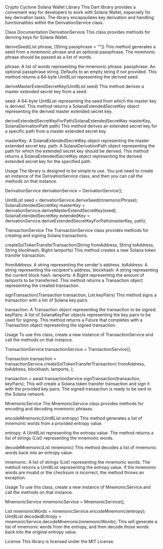 Crypto Cyclone Solana Wallet Library
This Dart library provides a convenient way for developers to work with Solana Wallet, especially for key derivation tasks. The library encapsulates key derivation and handling functionalities within the DerivationService class.

Class Documentation
DerivationService
This class provides methods for deriving keys for Solana Wallet.

deriveSeed(List<String> phrase, [String passphrase = ""])
This method generates a seed from a mnemonic phrase and an optional passphrase. The mnemonic phrase should be passed as a list of words.

phrase: A list of words representing the mnemonic phrase.
passphrase: An optional passphrase string. Defaults to an empty string if not provided.
This method returns a 64-byte Uint8List representing the derived seed.

deriveMasterExtendSecretKey(Uint8List seed)
This method derives a master extended secret key from a seed.

seed: A 64-byte Uint8List representing the seed from which the master key is derived.
This method returns a SolanaExtendedSecretKey object representing the derived master extended secret key.

deriveExtendedSecretKeyForPath(SolanaExtendedSecretKey masterKey, SolanaDerivationPath path)
This method derives an extended secret key for a specific path from a master extended secret key.

masterKey: A SolanaExtendedSecretKey object representing the master extended secret key.
path: A SolanaDerivationPath object representing the path for which the extended secret key should be derived.
This method returns a SolanaExtendedSecretKey object representing the derived extended secret key for the specified path.

Usage
The library is designed to be simple to use. You just need to create an instance of the DerivationService class, and then you can call the methods on that instance.

DerivationService derivationService = DerivationService();

Uint8List seed = derivationService.deriveSeed(mnemonicPhrase);
SolanaExtendedSecretKey masterKey = derivationService.deriveMasterExtendSecretKey(seed);
SolanaExtendedSecretKey extendedKey = derivationService.deriveExtendedSecretKeyForPath(masterKey, path);

TransactionService
The TransactionService class provides methods for creating and signing Solana transactions.

createSolTokenTransferTransaction(String fromAddress, String toAddress, String blockhash, BigInt lamports)
This method creates a new Solana token transfer transaction.

fromAddress: A string representing the sender's address.
toAddress: A string representing the recipient's address.
blockhash: A string representing the current block hash.
lamports: A BigInt representing the amount of lamports to be transferred.
This method returns a Transaction object representing the created transaction.

signTransaction(Transaction transaction, List<SolanaKeyPair> keyPairs)
This method signs a transaction with a list of Solana key pairs.

transaction: A Transaction object representing the transaction to be signed.
keyPairs: A list of SolanaKeyPair objects representing the key pairs to be used for signing.
This method returns a Future that completes with a Transaction object representing the signed transaction.

Usage
To use this class, create a new instance of TransactionService and call the methods on that instance.

TransactionService transactionService = TransactionService();

Transaction transaction = transactionService.createSolTokenTransferTransaction(
fromAddress,
toAddress,
blockhash,
lamports,
);

transaction = await transactionService.signTransaction(transaction, keyPairs);
This will create a Solana token transfer transaction and sign it with the provided key pairs. The signed transaction is ready to be sent to the Solana network.

MnemonicService
The MnemonicService class provides methods for encoding and decoding mnemonic phrases.

encodeMnemonic(Uint8List entropy)
This method generates a list of mnemonic words from a provided entropy value.

entropy: A Uint8List representing the entropy value.
The method returns a list of strings (List<String>) representing the mnemonic words.

decodeMnemonic(List<String> mnemonic)
This method decodes a list of mnemonic words back into an entropy value.

mnemonic: A list of strings (List<String>) representing the mnemonic words.
The method returns a Uint8List representing the entropy value. If the mnemonic words are invalid or the checksum is incorrect, the method throws an exception.

Usage
To use this class, create a new instance of MnemonicService and call the methods on that instance.

MnemonicService mnemonicService = MnemonicService();

List<String> mnemonicWords = mnemonicService.encodeMnemonic(entropy);
Uint8List decodedEntropy = mnemonicService.decodeMnemonic(mnemonicWords);
This will generate a list of mnemonic words from the entropy, and then decode those words back into the original entropy value.

License
This library is licensed under the MIT License.